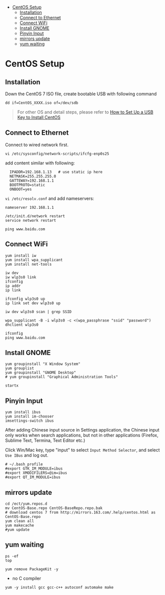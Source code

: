 <!-- MarkdownTOC -->

- [CentOS Setup](#centos-setup)
  - [Installation](#installation)
  - [Connect to Ethernet](#connect-to-ethernet)
  - [Connect WiFi](#connect-wifi)
  - [Install GNOME](#install-gnome)
  - [Pinyin Input](#pinyin-input)
  - [mirrors update](#mirrors-update)
  - [yum waiting](#yum-waiting)

<!-- /MarkdownTOC -->


# CentOS Setup

## Installation
Down the CentOS 7 ISO file, create bootable USB with following command
```shell
dd if=CentOS_XXXX.iso of=/dev/sdb
```
> For other OS and detail steps, please refer to [How to Set Up a USB Key to Install CentOS](https://wiki.centos.org/HowTos/InstallFromUSBkey)

## Connect to Ethernet

Connect to wired network first.

```shell
vi /etc/sysconfig/network-scripts/ifcfg-enp0s25
```
add content similar with following:
```
  IPADDR=192.168.1.13 	# use static ip here
  NETMASK=255.255.255.0
  GATTEWAY=192.168.1.1
  BOOTPROTO=static
  ONBOOT=yes
```

`vi /etc/resolv.conf` and add nameservers:
```
nameserver 192.168.1.1
```

```
/etc/init.d/network restart
service network restart

ping www.baidu.com
```

## Connect WiFi

```shell
yum install iw
yum install wpa_supplicant
yum install net-tools

iw dev
iw wlp3s0 link
ifconfig
ip addr
ip link

ifconfig wlp3s0 up
ip link set dev wlp3s0 up

iw dev wlp3s0 scan | grep SSID

wpa_supplicant -B -i wlp3s0 -c <(wpa_passphrase "ssid" "password")
dhclient wlp3s0

ifconfig
ping www.baidu.com

```


## Install GNOME

```shell
yum groupinstall "X Window System"
yum grouplist
yum groupinstall "GNOME Desktop"
# yum groupinstall "Graphical Administration Tools"

startx

```

## Pinyin Input

```shell
yum install ibus
yum install im-chooser
imsettings-switch ibus
```
After adding Chinese input source in Settings application, the Chinese input only works when search applications, 
but not in other applications (Firefox, Sublime Text, Termina, Text Editor etc.)

Click Win/Mac key, type "input" to select `Input Method Selector`, and select `Use IBus` and log out.

```shell
# ~/.bash_profile
#export GTK_IM_MODULE=ibus
#export XMODIFILERS=@im=ibus
#export QT_IM_MODULE=ibus
```


## mirrors update

```
cd /ect/yum.repos.d
mv CentOS-Base.repo CentOS-BaseRepo.repo.bak
# download centos 7 from http://mirrors.163.com/.help/centos.html as CentOS-Base.repo
yum clean all
yum makecache
#yum update
```

## yum waiting

```shell
ps -ef
top

yum remove PackageKit -y
```

* no C compiler
```shell
yum -y install gcc gcc-c++ autoconf automake make 

```

